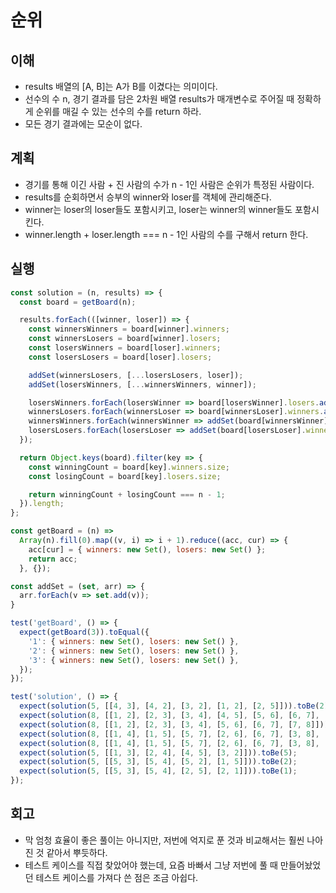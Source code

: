 #  순위

## 이해

- results 배열의 [A, B]는 A가 B를 이겼다는 의미이다.
- 선수의 수 n, 경기 결과를 담은 2차원 배열 results가 매개변수로 주어질 때 정확하게 순위를 매길 수 있는 선수의 수를 return 하라.
- 모든 경기 결과에는 모순이 없다.

## 계획

- 경기를 통해 이긴 사람 + 진 사람의 수가 n - 1인 사람은 순위가 특정된 사람이다.
- results를 순회하면서 승부의 winner와 loser를 객체에 관리해준다.
- winner는 loser의 loser들도 포함시키고, loser는 winner의 winner들도 포함시킨다.
- winner.length + loser.length === n - 1인 사람의 수를 구해서 return 한다.

## 실행

```js
const solution = (n, results) => {
  const board = getBoard(n);

  results.forEach(([winner, loser]) => {
    const winnersWinners = board[winner].winners;
    const winnersLosers = board[winner].losers;
    const losersWinners = board[loser].winners;
    const losersLosers = board[loser].losers;

    addSet(winnersLosers, [...losersLosers, loser]);
    addSet(losersWinners, [...winnersWinners, winner]);

    losersWinners.forEach(losersWinner => board[losersWinner].losers.add(loser));
    winnersLosers.forEach(winnersLoser => board[winnersLoser].winners.add(winner));
    winnersWinners.forEach(winnersWinner => addSet(board[winnersWinner].losers, losersLosers));
    losersLosers.forEach(losersLoser => addSet(board[losersLoser].winners, winnersWinners));
  });

  return Object.keys(board).filter(key => {
    const winningCount = board[key].winners.size;
    const losingCount = board[key].losers.size;

    return winningCount + losingCount === n - 1;
  }).length;
};

const getBoard = (n) =>
  Array(n).fill(0).map((v, i) => i + 1).reduce((acc, cur) => {
    acc[cur] = { winners: new Set(), losers: new Set() };
    return acc;
  }, {});

const addSet = (set, arr) => {
  arr.forEach(v => set.add(v));
}

test('getBoard', () => {
  expect(getBoard(3)).toEqual({
    '1': { winners: new Set(), losers: new Set() },
    '2': { winners: new Set(), losers: new Set() },
    '3': { winners: new Set(), losers: new Set() },
  });
});

test('solution', () => {
  expect(solution(5, [[4, 3], [4, 2], [3, 2], [1, 2], [2, 5]])).toBe(2);
  expect(solution(8, [[1, 2], [2, 3], [3, 4], [4, 5], [5, 6], [6, 7], [7, 8]])).toBe(8);
  expect(solution(8, [[1, 2], [2, 3], [3, 4], [5, 6], [6, 7], [7, 8]])).toBe(0);
  expect(solution(8, [[1, 4], [1, 5], [5, 7], [2, 6], [6, 7], [3, 8], [7, 8]])).toBe(0);
  expect(solution(8, [[1, 4], [1, 5], [5, 7], [2, 6], [6, 7], [3, 8], [7, 8], [4, 3]])).toBe(1);
  expect(solution(5, [[1, 3], [2, 4], [4, 5], [3, 2]])).toBe(5);
  expect(solution(5, [[5, 3], [5, 4], [5, 2], [1, 5]])).toBe(2);
  expect(solution(5, [[5, 3], [5, 4], [2, 5], [2, 1]])).toBe(1);
});
```

## 회고

- 막 엄청 효율이 좋은 풀이는 아니지만, 저번에 억지로 푼 것과 비교해서는 훨씬 나아진 것 같아서 뿌듯하다.
- 테스트 케이스를 직접 찾았어야 했는데, 요즘 바빠서 그냥 저번에 풀 때 만들어놨었던 테스트 케이스를 가져다 쓴 점은 조금 아쉽다.

